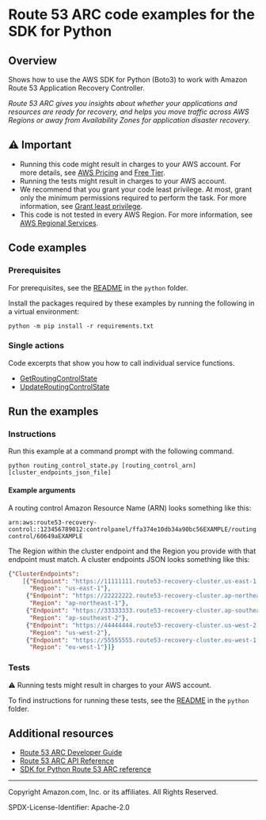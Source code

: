 # Route 53 ARC code examples for the SDK for Python

## Overview

Shows how to use the AWS SDK for Python (Boto3) to work with Amazon Route 53 Application Recovery Controller.

<!--custom.overview.start-->
<!--custom.overview.end-->

_Route 53 ARC gives you insights about whether your applications and resources are ready for recovery, and helps you move traffic across AWS Regions or away from Availability Zones for application disaster recovery._

## ⚠ Important

* Running this code might result in charges to your AWS account. For more details, see [AWS Pricing](https://aws.amazon.com/pricing/) and [Free Tier](https://aws.amazon.com/free/).
* Running the tests might result in charges to your AWS account.
* We recommend that you grant your code least privilege. At most, grant only the minimum permissions required to perform the task. For more information, see [Grant least privilege](https://docs.aws.amazon.com/IAM/latest/UserGuide/best-practices.html#grant-least-privilege).
* This code is not tested in every AWS Region. For more information, see [AWS Regional Services](https://aws.amazon.com/about-aws/global-infrastructure/regional-product-services).

<!--custom.important.start-->
<!--custom.important.end-->

## Code examples

### Prerequisites

For prerequisites, see the [README](../../README.md#Prerequisites) in the `python` folder.

Install the packages required by these examples by running the following in a virtual environment:

```
python -m pip install -r requirements.txt
```

<!--custom.prerequisites.start-->
<!--custom.prerequisites.end-->

### Single actions

Code excerpts that show you how to call individual service functions.

- [GetRoutingControlState](routing_control_states.py#L37)
- [UpdateRoutingControlState](routing_control_states.py#L66)


<!--custom.examples.start-->
<!--custom.examples.end-->

## Run the examples

### Instructions


<!--custom.instructions.start-->
Run this example at a command prompt with the following command.

```commandline
python routing_control_state.py [routing_control_arn] [cluster_endpoints_json_file]
```

#### Example arguments

A routing control Amazon Resource Name (ARN) looks something like this:

`arn:aws:route53-recovery-control::123456789012:controlpanel/ffa374e10db34a90bc56EXAMPLE/routingcontrol/60649aEXAMPLE`

The Region within the cluster endpoint and the Region you provide with that endpoint
must match. A cluster endpoints JSON looks something like this:

```json
{"ClusterEndpoints":
    [{"Endpoint": "https://11111111.route53-recovery-cluster.us-east-1.amazonaws.com/v1",
      "Region": "us-east-1"},
     {"Endpoint": "https://22222222.route53-recovery-cluster.ap-northeast-1.amazonaws.com/v1",
      "Region": "ap-northeast-1"},
     {"Endpoint": "https://33333333.route53-recovery-cluster.ap-southeast-2.amazonaws.com/v1",
      "Region": "ap-southeast-2"},
     {"Endpoint": "https://44444444.route53-recovery-cluster.us-west-2.amazonaws.com/v1",
      "Region": "us-west-2"},
     {"Endpoint": "https://55555555.route53-recovery-cluster.eu-west-1.amazonaws.com/v1",
      "Region": "eu-west-1"}]}
```
<!--custom.instructions.end-->



### Tests

⚠ Running tests might result in charges to your AWS account.


To find instructions for running these tests, see the [README](../../README.md#Tests)
in the `python` folder.



<!--custom.tests.start-->
<!--custom.tests.end-->

## Additional resources

- [Route 53 ARC Developer Guide](https://docs.aws.amazon.com/r53recovery/latest/dg/what-is-route53-recovery.html)
- [Route 53 ARC API Reference](https://docs.aws.amazon.com/routing-control/latest/APIReference/Welcome.html)
- [SDK for Python Route 53 ARC reference](https://boto3.amazonaws.com/v1/documentation/api/latest/reference/services/route53-recovery-cluster.html)

<!--custom.resources.start-->
<!--custom.resources.end-->

---

Copyright Amazon.com, Inc. or its affiliates. All Rights Reserved.

SPDX-License-Identifier: Apache-2.0